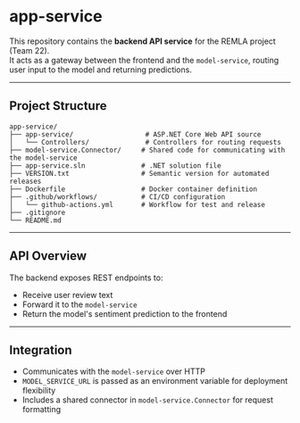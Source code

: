 # app-service

This repository contains the **backend API service** for the REMLA project (Team 22).  
It acts as a gateway between the frontend and the `model-service`, routing user input to the model and returning predictions.

---

##  Project Structure

```
app-service/
├── app-service/                  # ASP.NET Core Web API source
│   └── Controllers/              # Controllers for routing requests
├── model-service.Connector/     # Shared code for communicating with the model-service
├── app-service.sln              # .NET solution file
├── VERSION.txt                  # Semantic version for automated releases
├── Dockerfile                   # Docker container definition
├── .github/workflows/           # CI/CD configuration
│   └── github-actions.yml       # Workflow for test and release
├── .gitignore
└── README.md
```

---

##  API Overview

The backend exposes REST endpoints to:
- Receive user review text
- Forward it to the `model-service`
- Return the model's sentiment prediction to the frontend

---

##  Integration

- Communicates with the `model-service` over HTTP
- `MODEL_SERVICE_URL` is passed as an environment variable for deployment flexibility
- Includes a shared connector in `model-service.Connector` for request formatting
